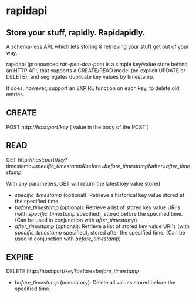 rapidapi
========

Store your stuff, rapidly. Rapidapidly.
---------------------------------------

A schema-less API, which lets storing &amp; retrieving your stuff get out of your way.

rapidapi (pronounced *rah-pee-dah-pee*) is a simple key/value store behind an HTTP API, that supports a CREATE/READ model (no explicit UPDATE or DELETE), and segregates duplicate key values by timestamp.

It does, however, support an EXPIRE function on each key, to delete old entries.

CREATE
------

POST http://*host*:*port*/*key* ( value in the body of the POST )

READ
----

GET http://*host*:*port*/*key*?timestamp=*specific_timestamp*&before=*before_timestamp*&after=*after_timestamp*

With any parameters, GET will return the latest key value stored

- *specific_timestamp* (optional): Retrieve a historical key value stored at the specified time
- *before_timestamp* (optional): Retrieve a list of stored key value URI's (with *specific_timestamp* specified), stored before the specified time. (Can be used in conjunction with *after_timestamp*)
- *after_timestamp* (optional): Retrieve a list of stored key value URI's (with *specific_timestamp* specified), stored after the specified time.  (Can be used in conjunction with *before_timestamp*)


EXPIRE
------

DELETE http://host:port/key?before=*before_timestamp*

- *before_timestamp* (mandatory): Delete all values stored before the specified time.
